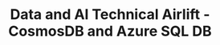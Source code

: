 ---
state: TX
region: DFW
title: Data and AI Technical Airlift - CosmosDB and Azure SQL DB
event_url: https://www.microsoftevents.com/profile/4953890
start_date: 2018-10-29
end_date: 2018-10-31
cost: Free
topics: [ azure ]
---